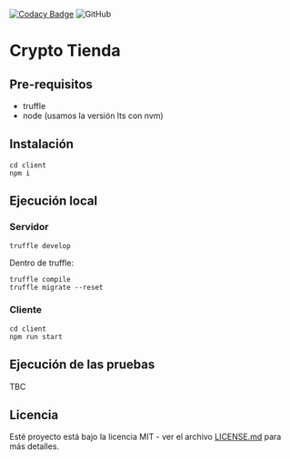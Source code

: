 [![Codacy Badge](https://app.codacy.com/project/badge/Grade/8ddb3b94e73045c68e3b7721c3b3fca4)](https://www.codacy.com/manual/tomasBustamante/crypto-tienda?utm_source=github.com&amp;utm_medium=referral&amp;utm_content=tomasBustamante/crypto-tienda&amp;utm_campaign=Badge_Grade)
![GitHub](https://img.shields.io/github/license/tomasBustamante/crypto-tienda)

# Crypto Tienda

## Pre-requisitos

- truffle
- node (usamos la versión lts con nvm)

## Instalación

```console
cd client
npm i
```

## Ejecución local

### Servidor

```console
truffle develop
```

Dentro de truffle:

```console
truffle compile
truffle migrate --reset
```

### Cliente

```console
cd client
npm run start
```

## Ejecución de las pruebas

TBC

## Licencia

Esté proyecto está bajo la licencia MIT - ver el archivo [LICENSE.md](https://github.com/tomasBustamante/crypto-tienda/LICENSE) para más detalles.
